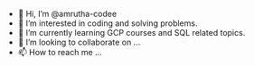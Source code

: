 - 👋 Hi, I’m @amrutha-codee
- 👀 I’m interested in coding and solving problems.
- 🌱 I’m currently learning GCP courses and SQL related topics.
- 💞️ I’m looking to collaborate on ...
- 📫 How to reach me ...

<!---
amrutha-codee/amrutha-codee is a ✨ special ✨ repository because its `README.md` (this file) appears on your GitHub profile.
You can click the Preview link to take a look at your changes.
--->
